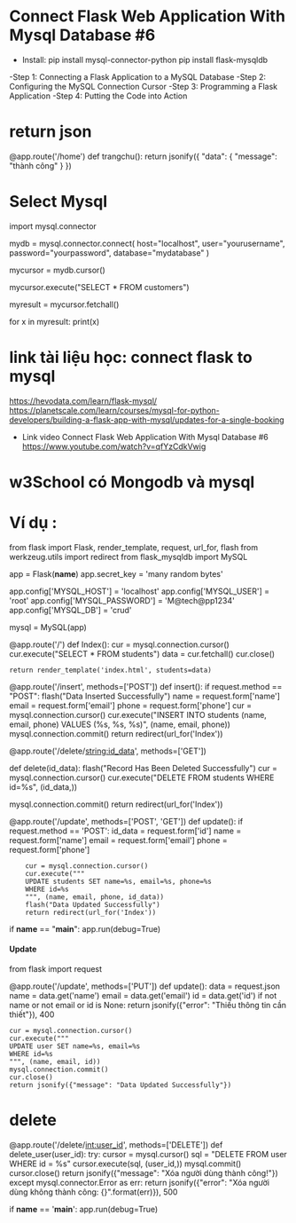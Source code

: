 # Connect Flask Web Application With Mysql Database #6

- Install: pip install mysql-connector-python
  pip install flask-mysqldb

-Step 1: Connecting a Flask Application to a MySQL Database
-Step 2: Configuring the MySQL Connection Cursor
-Step 3: Programming a Flask Application
-Step 4: Putting the Code into Action

# return json

@app.route('/home')
def trangchu():
return jsonify({
"data": {
"message": "thành công"
}
})

# Select Mysql

import mysql.connector

mydb = mysql.connector.connect(
host="localhost",
user="yourusername",
password="yourpassword",
database="mydatabase"
)

mycursor = mydb.cursor()

mycursor.execute("SELECT \* FROM customers")

myresult = mycursor.fetchall()

for x in myresult:
print(x)

# link tài liệu học: connect flask to mysql

https://hevodata.com/learn/flask-mysql/
https://planetscale.com/learn/courses/mysql-for-python-developers/building-a-flask-app-with-mysql/updates-for-a-single-booking

- Link video Connect Flask Web Application With Mysql Database #6
  https://www.youtube.com/watch?v=qfYzCdkVwig

# w3School có Mongodb và mysql

# Ví dụ :

from flask import Flask, render_template, request, url_for, flash
from werkzeug.utils import redirect
from flask_mysqldb import MySQL

app = Flask(**name**)
app.secret_key = 'many random bytes'

app.config['MYSQL_HOST'] = 'localhost'
app.config['MYSQL_USER'] = 'root'
app.config['MYSQL_PASSWORD'] = 'M@tech@pp1234'
app.config['MYSQL_DB'] = 'crud'

mysql = MySQL(app)

@app.route('/')
def Index():
cur = mysql.connection.cursor()
cur.execute("SELECT \* FROM students")
data = cur.fetchall()
cur.close()

    return render_template('index.html', students=data)

@app.route('/insert', methods=['POST'])
def insert():
if request.method == "POST":
flash("Data Inserted Successfully")
name = request.form['name']
email = request.form['email']
phone = request.form['phone']
cur = mysql.connection.cursor()
cur.execute("INSERT INTO students (name, email, phone) VALUES (%s, %s, %s)", (name, email, phone))
mysql.connection.commit()
return redirect(url_for('Index'))

@app.route('/delete/<string:id_data>', methods=['GET'])

<!--  Trong trường hợp này, id_data là tên biến và <string> chỉ ra rằng biến này sẽ chứa một chuỗi.
 xử lý các yêu cầu GET được gửi đến địa chỉ '/delete/<id_data>', trong đó id_data là một giá trị động có thể là bất kỳ chuỗi nà
 -->

def delete(id_data):
flash("Record Has Been Deleted Successfully")
cur = mysql.connection.cursor()
cur.execute("DELETE FROM students WHERE id=%s", (id_data,))

<!-- viết tắt :
sql = "DELETE FROM user WHERE name = %s"
cursor.execute(sql, (name_data,))

 -->

mysql.connection.commit()
return redirect(url_for('Index'))

@app.route('/update', methods=['POST', 'GET'])
def update():
if request.method == 'POST':
id_data = request.form['id']
name = request.form['name']
email = request.form['email']
phone = request.form['phone']

        cur = mysql.connection.cursor()
        cur.execute("""
        UPDATE students SET name=%s, email=%s, phone=%s
        WHERE id=%s
        """, (name, email, phone, id_data))
        flash("Data Updated Successfully")
        return redirect(url_for('Index'))

if **name** == "**main**":
app.run(debug=True)

#### Update

from flask import request

@app.route('/update', methods=['PUT'])
def update():
data = request.json
name = data.get('name')
email = data.get('email')
id = data.get('id')
    if not name or not email or id is None:
        return jsonify({"error": "Thiếu thông tin cần thiết"}), 400

    cur = mysql.connection.cursor()
    cur.execute("""
    UPDATE user SET name=%s, email=%s
    WHERE id=%s
    """, (name, email, id))
    mysql.connection.commit()
    cur.close()
    return jsonify({"message": "Data Updated Successfully"})

# delete
@app.route('/delete/<int:user_id>', methods=['DELETE'])
def delete_user(user_id):
try:
cursor = mysql.cursor()
sql = "DELETE FROM user WHERE id = %s"
cursor.execute(sql, (user_id,))
mysql.commit()
cursor.close()
return jsonify({"message": "Xóa người dùng thành công!"})
except mysql.connector.Error as err:
return jsonify({"error": "Xóa người dùng không thành công: {}".format(err)}), 500

if **name** == '**main**':
app.run(debug=True)
